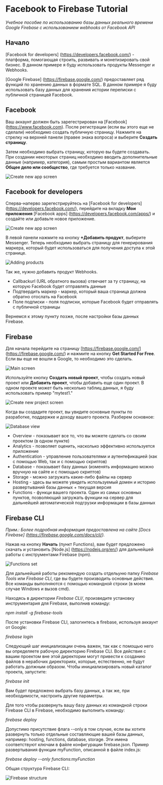 # Facebook to Firebase Tutorial
*Учебное пособие по использованию базы данных реального времени Google Firebase с использованием webhooks от Facebook API*

## Начало

[Facebook for developers] (https://developers.facebook.com/) - платформа, помогающая строить, развивать и монетизировать свой бизнес. В данном примере я буду использовать продукты Messenger и Webhooks.

[Google Firebase] (https://firebase.google.com/) предоставляет ряд функций по хранению данных в формате SQL. В данном примере я буду использовать базу данных для хранения истории переписки с публичной страницей Facebook.

## Facebook

Ваш аккаунт должен быть зарегестрирован на [Facebook] (https://www.facebook.com). После регистрации (если вы этого еще не сделали) необходимо создать публичную страницу. Нажмите на стрелку на верхней панели (правее знака вопроса) и выберите **Создать страницу**.

Затем необходимо выбрать страницу, которую вы будете создавать. При создании некоторых страниц необходимо вводить дополнительные данные (например, категория), самым простым вариантом является **Общее дело или сообщество**, где требуется только название.

![Create new app screen](images/create_a_facebook_page.jpg)

## Facebook for developers

Сперва-наперво зарегестрируйтесь на [Facebook for developers] (https://developers.facebook.com/), перейдите на вкладку **Мои приложения** [Facebook apps] (https://developers.facebook.com/apps/) и создайте или добавьте новое приложение.

![Create new app screen](images/create_app.jpg)

В левой панели нажмите на кнопку **+Добавить продукт**, выберите Messenger. Теперь необходимо выбрать страницу для генерирования маркера, который будет использоваться для получения доступа к этой странице.

![Adding products](images/add_products_to_app.jpg)

Так же, нужно добавить продукт Webhooks. 
* Callbackurl (URL обратного вызова) отвечает за ту страницу, на которую Facebook будет отправлять данные
* Подтвердить маркер - маркер, который ваша страница должна обратно отослать на Facebook
* Поле подписки - поля подписки, которые Facebook будет отправлять с публичной страницы

Вернемся к этому пункту позже, после настройки базы данных Firebase.
 
## Firebase

Для начала перейдите на страницу [https://firebase.google.com/] (https://firebase.google.com/) и нажмите на кнопку **Get Started For Free**. Если вы еще не вошли в Google, то необходимо это сделать.

![Main screen](images/get_started.jpg)

Используйте кнопку **Создать новый проект**, чтобы создать новый проект или **Добавить проект**, чтобы добавить еще один проект. В одном проекте может быть несколько таблиц данных, я буду использовать пример "mytest1."

![Create new project screen](images/create_a_project.jpg)

Когда вы создадите проект, вы увидите основные пункты по разработке, поддержке и доходу вашего проекта. Разберем основное:

![Database view](images/firebase_project_items.jpg)

* Overview - показывает все то, что вы можете сделать со своим проектом (в одном пункте)
* Analytics - позволяет оценить, насколько эффективно используется приложение
* Authentication - управление пользователями и аутентефикацией (как с помощью Web, так и с помощью скриптов) 
* Database - показывает базу данных (изменять информацию можно вручную на сайте и с помощью скриптов)
* Storage - можно загружать какие-либо файлы на сервер
* Hosting - здесь вы можете увидеть используемый домен и историю развертываний базы данных + текущая версия
* Functions - функци вашего проекта. Один из самых основных пунктов, позволяющий загружать функции на сервер для дальнейшей автоматической подгрузки информации в базы данных

## Firebase CLI

*Прим.: Более подробная информация предоставлена на сайте [Docs Firebase] (https://firebase.google.com/docs/cli/).*

Нажав на кнопку **Начать** (пункт Functions), вам будет предложено скачать и установить [Node.js] (https://nodejs.org/en/) для дальнейшей работы с инструментами Firebase (npm).

![Functions set](images/functions_set_and_install.jpg)

Для дальнейшей работы рекомендую создать отдельуню папку *Firebase Tools* или *Firebase CLI*, где вы будете производить основные действия. Все команды выполняются с помощью командной строки (в моем случае Windows и вызов cmd).

Находясь в директории *Firebase CLI/*, произведите установку инструментария для Firebase, выполнив команду: 

*npm install -g firebase-tools*

После установки Firebase CLI, залогинтесь в firebase, используя аккаунт от Google:

*firebase login*

Следующий шаг инициализации очень важен, так как с помощью него вы определяете рабочую директорию Firebase CLI. Все действия с вашим проектом вне этой директории могут привести к созданию файлов в нерабочих директориях, которые, естественно, не будут работать должным образом. Чтобы инициализировать новый каталог проекта, запустите:

*firebase init*

Вам будет предложено выбрать базу данных, а так же, при необходимости, настроить другие параметры. 

Для того чтобы развернуть вашу базу данных из командной строки Firebase CLI в Firebase, необходимо выполнить команду:

*firebase deploy*

Допустимо присутствие флага --only в том случае, если вы хотите развернуть только отдельные составляющие вашей базы данных, например: hosting, functions, database, storage. Эти имена соответствуют ключам в файле конфигурации firebase.json. Пример развертывания функции myFunction, описанной в файле index.js:

*firebase deploy --only functions:myFunction*

Общая структура Firebase CLI:

![Firebase structure](images/firebase_cli_structure.jpg)

